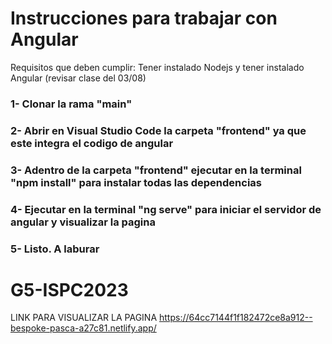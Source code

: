 # Instrucciones para trabajar con Angular
Requisitos que deben cumplir: Tener instalado Nodejs y tener instalado Angular (revisar clase del 03/08) 

### 1- Clonar la rama "main"
### 2- Abrir en Visual Studio Code la carpeta "frontend" ya que este integra el codigo de angular
### 3- Adentro de la carpeta "frontend" ejecutar en la terminal "npm install" para instalar todas las dependencias
### 4- Ejecutar en la terminal "ng serve" para iniciar el servidor de angular y visualizar la pagina
### 5- Listo. A laburar

# G5-ISPC2023
LINK PARA VISUALIZAR LA PAGINA
https://64cc7144f1f182472ce8a912--bespoke-pasca-a27c81.netlify.app/
